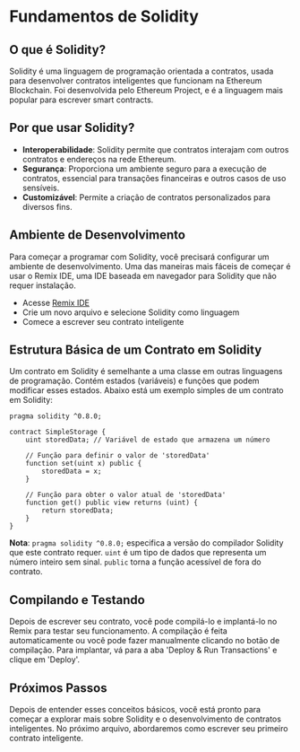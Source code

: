 
# Fundamentos de Solidity

## O que é Solidity?

Solidity é uma linguagem de programação orientada a contratos, usada para desenvolver contratos inteligentes que funcionam na Ethereum Blockchain. Foi desenvolvida pelo Ethereum Project, e é a linguagem mais popular para escrever smart contracts.

## Por que usar Solidity?

- **Interoperabilidade**: Solidity permite que contratos interajam com outros contratos e endereços na rede Ethereum.
- **Segurança**: Proporciona um ambiente seguro para a execução de contratos, essencial para transações financeiras e outros casos de uso sensíveis.
- **Customizável**: Permite a criação de contratos personalizados para diversos fins.

## Ambiente de Desenvolvimento

Para começar a programar com Solidity, você precisará configurar um ambiente de desenvolvimento. Uma das maneiras mais fáceis de começar é usar o Remix IDE, uma IDE baseada em navegador para Solidity que não requer instalação.

- Acesse [Remix IDE](https://remix.ethereum.org/)
- Crie um novo arquivo e selecione Solidity como linguagem
- Comece a escrever seu contrato inteligente

## Estrutura Básica de um Contrato em Solidity

Um contrato em Solidity é semelhante a uma classe em outras linguagens de programação. Contém estados (variáveis) e funções que podem modificar esses estados. Abaixo está um exemplo simples de um contrato em Solidity:

```solidity
pragma solidity ^0.8.0;

contract SimpleStorage {
    uint storedData; // Variável de estado que armazena um número

    // Função para definir o valor de 'storedData'
    function set(uint x) public {
        storedData = x;
    }

    // Função para obter o valor atual de 'storedData'
    function get() public view returns (uint) {
        return storedData;
    }
}
```

**Nota**: `pragma solidity ^0.8.0;` especifica a versão do compilador Solidity que este contrato requer. `uint` é um tipo de dados que representa um número inteiro sem sinal. `public` torna a função acessível de fora do contrato.

## Compilando e Testando

Depois de escrever seu contrato, você pode compilá-lo e implantá-lo no Remix para testar seu funcionamento. A compilação é feita automaticamente ou você pode fazer manualmente clicando no botão de compilação. Para implantar, vá para a aba 'Deploy & Run Transactions' e clique em 'Deploy'.

## Próximos Passos

Depois de entender esses conceitos básicos, você está pronto para começar a explorar mais sobre Solidity e o desenvolvimento de contratos inteligentes. No próximo arquivo, abordaremos como escrever seu primeiro contrato inteligente.

